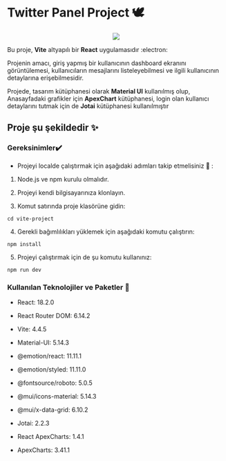 # Twitter Panel Project	:dove:

<div id="header" align="center">
  <img src="https://media.giphy.com/media/v1.Y2lkPTc5MGI3NjExYm16ZnBsNzR2ZGEzc3I4cjFpbGxneDA1OGlhdGwxcGc3dXMzczdmdSZlcD12MV9pbnRlcm5hbF9naWZfYnlfaWQmY3Q9cw/iFmw13LV1hHhViPPWz/giphy.gif" />
</div>


Bu proje, **Vite** altyapılı bir **React** uygulamasıdır	:electron:

Projenin amacı, giriş yapmış bir kullanıcının dashboard ekranını görüntülemesi, kullanıcıların mesajlarını listeleyebilmesi ve ilgili kullanıcının detaylarına erişebilmesidir.

Projede, tasarım kütüphanesi olarak **Material UI** kullanılmış olup, Anasayfadaki grafikler için **ApexChart** kütüphanesi, login olan kullanıcı detaylarını tutmak için de **Jotai** kütüphanesi kullanılmıştır

## Proje şu şekildedir :sparkles:


### Gereksinimler:heavy_check_mark:

* Projeyi localde çalıştırmak için aşağıdaki adımları takip etmelisiniz	:key: :

1. Node.js ve npm kurulu olmalıdır.

2. Projeyi kendi bilgisayarınıza klonlayın.

3. Komut satırında proje klasörüne gidin:

`cd vite-project`

4. Gerekli bağımlılıkları yüklemek için aşağıdaki komutu çalıştırın:

`npm install`

5. Projeyi çalıştırmak için de şu komutu kullanınız:

`npm run dev`


### Kullanılan Teknolojiler ve Paketler	:hammer:

- React: 18.2.0
- React Router DOM: 6.14.2
- Vite: 4.4.5

- Material-UI: 5.14.3
- @emotion/react: 11.11.1
- @emotion/styled: 11.11.0
- @fontsource/roboto: 5.0.5
- @mui/icons-material: 5.14.3
- @mui/x-data-grid: 6.10.2

- Jotai: 2.2.3
- React ApexCharts: 1.4.1
- ApexCharts: 3.41.1




 
